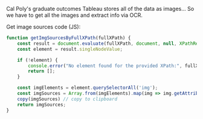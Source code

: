 Cal Poly's graduate outcomes Tableau stores all of the data as images... So we have to get all the images and extract info via OCR.

Get image sources code (JS):

```js
function getImgSourcesByFullXPath(fullXPath) {
    const result = document.evaluate(fullXPath, document, null, XPathResult.FIRST_ORDERED_NODE_TYPE, null);
    const element = result.singleNodeValue;

    if (!element) {
        console.error("No element found for the provided XPath:", fullXPath);
        return [];
    }

    const imgElements = element.querySelectorAll('img');
    const imgSources = Array.from(imgElements).map(img => img.getAttribute('src') || '');
    copy(imgSources) // copy to clipboard
    return imgSources;
}
```